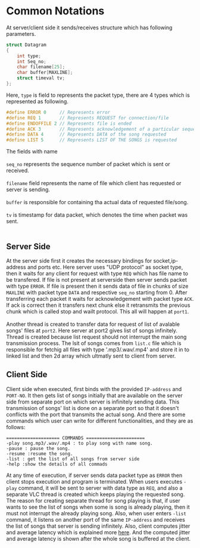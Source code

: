 # Common Notations
At server/client side it sends/receives structure which has following parameters.
```C
struct Datagram
{
	int type;
	int Seq_no;
	char filename[25];
	char buffer[MAXLINE];
	struct timeval tv;
};
```
Here, `type` is field to represents the packet type, there are 4 types which is represented as following.
```C
#define ERROR 0    	// Represents error
#define REQ 1		// Represents REQUEST for connection/file
#define ENDOFFILE 2	// Represents file is ended
#define ACK 3		// Represents acknowledgement of a particular sequence packet
#define DATA 4		// Represents DATA of the song requested
#define LIST 5		// Represents LIST OF THE SONGS is requested
```
The fields with name </br></br>
`seq_no` represents the sequence number of packet which is sent or received. </br></br>
`filename` field represents the name of file which client has requested or server is sending. </br></br>
`buffer` is responsible for containing tha actual data of requested file/song. </br></br>
`tv` is timestamp for data packet, which denotes the time when packet was sent.	</br></br>

## Server Side
At the server side first it creates the necessary bindings for socket,ip-address and ports etc. Here server uses "UDP protocol" as socket type, then it waits for any client for  request with type `REQ` which has file name to be transfered. If file is not present at serverside then server sends packet with type `ERROR`. If file is present then it sends data of file in chunks of size `MAXLINE` with packet type `DATA` and respective `seq_no` starting from 0. After transferring each packet it waits for acknowledgement with packet type `ACK`. If ack is correct then it transfers next chunk else it retransmits the previous chunk which is called stop and wailt protocol. This all will happen at `port1`.
</br></br>
Another thread is created to transfer data for request of list of avalable songs' files at `port2`. Here server at port2 gives list of songs infinitely. Thread is created because list request should not interrupt the main song transmission process. The lsit of songs comes from `list.c` file which is responsible for fetchig all files with type '.mp3/.wav/.mp4' and store it in to linked list and then 2d array which ultmatly sent to client from server.

## Client Side

Client side when executed, first binds with the provided ```IP-address``` and ```PORT-NO```. It then gets list of songs initially that are available on the server side from separate port on which server is infinitely sending data. This transmission of songs' list is done on a separate port so that it doesn't conflicts with the port that transmits the actual song. And there are some commands which user can write for different functionalities, and they are as follows:

```
==================== COMMANDS ======================
-play song.mp3/.wav/.mp4 : to play song with name song.  
-pause : pause the song. 
-resume :resume the song. 
-list : get the list of all songs from server side
-help :show the details of all commads
```

At any time of execution, if server sends data packet type as ```ERROR``` then client stops execution and program is terminated. When users executes ```-play``` command, it will be sent to server with data type as ```REQ```, and also a separate VLC thread is created which keeps playing the requested song. The reason for creating separate thread for song playing is that, if user wants to see the list of songs when some is song is already playing, then it must not interrupt the already playing song. Also, when user enters ```-list``` command, it listens on another port of the same ```IP-address``` and receives the list of songs that server is sending infinitely. Also, client computes jitter and average latency which is explained more [here](https://github.com/mrchocha/Audio-Streaming-in-C/blob/main/Docs/Measuring_Jitter_And_Average_Latency.md#jitter). And the computed jitter and average latency is shown after the whole song is buffered at the client. 

